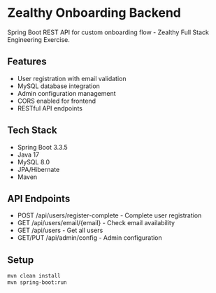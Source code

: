 # Zealthy Onboarding Backend

Spring Boot REST API for custom onboarding flow - Zealthy Full Stack Engineering Exercise.

## Features
- User registration with email validation
- MySQL database integration
- Admin configuration management
- CORS enabled for frontend
- RESTful API endpoints

## Tech Stack
- Spring Boot 3.3.5
- Java 17
- MySQL 8.0
- JPA/Hibernate
- Maven

## API Endpoints
- POST /api/users/register-complete - Complete user registration
- GET /api/users/email/{email} - Check email availability
- GET /api/users - Get all users
- GET/PUT /api/admin/config - Admin configuration

## Setup
```bash
mvn clean install
mvn spring-boot:run